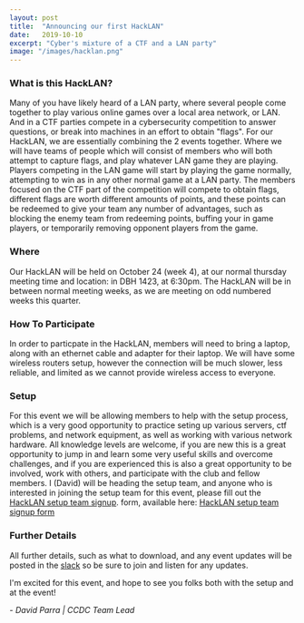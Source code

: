 ```yaml
---
layout: post
title:  "Announcing our first HackLAN"
date:   2019-10-10
excerpt: "Cyber's mixture of a CTF and a LAN party"
image: "/images/hacklan.png"
---
```

### What is this HackLAN?

Many of you have likely heard of a LAN party, where several people come together to play various online games over a local area network, or LAN. And in a CTF parties compete in a cybersecurity competition to answer questions, or break into machines in an effort to obtain "flags". For our HackLAN, we are essentially combining the 2 events together. Where we will have teams of people which will consist of members who will both attempt to capture flags, and play whatever LAN game they are playing. Players competing in the LAN game will start by playing the game normally, attempting to win as in any other normal game at a LAN party. The members focused on the CTF part of the competition will compete to obtain flags, different flags are worth different amounts of points, and these points can be redeemed to give your team any number of advantages, such as blocking the enemy team from redeeming points, buffing your in game players, or temporarily removing opponent players from the game.


### Where

Our HackLAN will be held on October 24 (week 4), at our normal thursday meeting time and location: in DBH 1423, at 6:30pm. The HackLAN will be in between normal meeting weeks, as we are meeting on odd numbered weeks this quarter. 


### How To Participate

In order to particpate in the HackLAN, members will need to bring a laptop, along with an ethernet cable and adapter for their laptop. We will have some wireless routers setup, however the connection will be much slower, less reliable, and limited as we cannot provide wireless access to everyone.


### Setup

For this event we will be allowing members to help with the setup process, which is a very good opportunity to practice seting up various servers, ctf problems, and network equipment, as well as working with various network hardware. All knowledge levels are welcome, if you are new this is a great opportunity to jump in and learn some very useful skills and overcome challenges, and if you are experienced this is also a great opportunity to be involved, work with others, and participate with the club and fellow members. I (David) will be heading the setup team, and anyone who is interested in joining the setup team for this event, please fill out the <a href="https://forms.gle/Bjex2yQ7Exop6tDe9"> HackLAN setup team signup</a>. form, available here: <a href="https://forms.gle/Bjex2yQ7Exop6tDe9"> HackLAN setup team signup form</a> 


### Further Details

All further details, such as what to download, and any event updates will be posted in the <a href="https://ucicyber.slack.com">slack</a> so be sure to join and listen for any updates.

I'm excited for this event, and hope to see you folks both with the setup and at the event!


\- *David Parra \| CCDC Team Lead*
